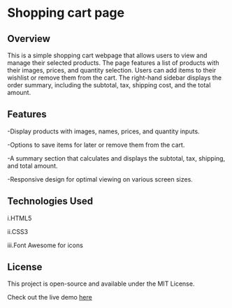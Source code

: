 # Shopping cart page

## Overview

This is a simple shopping cart webpage that allows users to view and manage their selected products. The page features a list of products with their images, prices, and quantity selection. Users can add items to their wishlist or remove them from the cart. The right-hand sidebar displays the order summary, including the subtotal, tax, shipping cost, and the total amount.

## Features

-Display products with images, names, prices, and quantity inputs.

-Options to save items for later or remove them from the cart.

-A summary section that calculates and displays the subtotal, tax, shipping, and total amount.

-Responsive design for optimal viewing on various screen sizes.

## Technologies Used

i.HTML5

ii.CSS3

iii.Font Awesome for icons

## License

This project is open-source and available under the MIT License.

Check out the live demo [here](https://uharika77.github.io/shopping-cart-page/)
